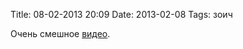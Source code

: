 Title: 08-02-2013 20:09
Date: 2013-02-08
Tags: зоич

<div class="text">Очень смешное <a href="http://www.youtube.com/watch?v=7-A5jWBAN7c">видео</a>. </div>